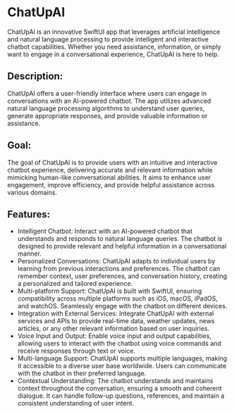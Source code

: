 # ChatUpAI
ChatUpAI is an innovative SwiftUI app that leverages artificial intelligence and natural language processing to provide intelligent and interactive chatbot capabilities. Whether you need assistance, information, or simply want to engage in a conversational experience, ChatUpAI is here to help.

## Description:
ChatUpAI offers a user-friendly interface where users can engage in conversations with an AI-powered chatbot. The app utilizes advanced natural language processing algorithms to understand user queries, generate appropriate responses, and provide valuable information or assistance.

## Goal:
The goal of ChatUpAI is to provide users with an intuitive and interactive chatbot experience, delivering accurate and relevant information while mimicking human-like conversational abilities. It aims to enhance user engagement, improve efficiency, and provide helpful assistance across various domains.

## Features:
* Intelligent Chatbot: Interact with an AI-powered chatbot that understands and responds to natural language queries. The chatbot is designed to provide relevant and helpful information in a conversational manner.
* Personalized Conversations: ChatUpAI adapts to individual users by learning from previous interactions and preferences. The chatbot can remember context, user preferences, and conversation history, creating a personalized and tailored experience.
* Multi-platform Support: ChatUpAI is built with SwiftUI, ensuring compatibility across multiple platforms such as iOS, macOS, iPadOS, and watchOS. Seamlessly engage with the chatbot on different devices.
* Integration with External Services: Integrate ChatUpAI with external services and APIs to provide real-time data, weather updates, news articles, or any other relevant information based on user inquiries.
* Voice Input and Output: Enable voice input and output capabilities, allowing users to interact with the chatbot using voice commands and receive responses through text or voice.
* Multi-language Support: ChatUpAI supports multiple languages, making it accessible to a diverse user base worldwide. Users can communicate with the chatbot in their preferred language.
* Contextual Understanding: The chatbot understands and maintains context throughout the conversation, ensuring a smooth and coherent dialogue. It can handle follow-up questions, references, and maintain a consistent understanding of user intent.
 

